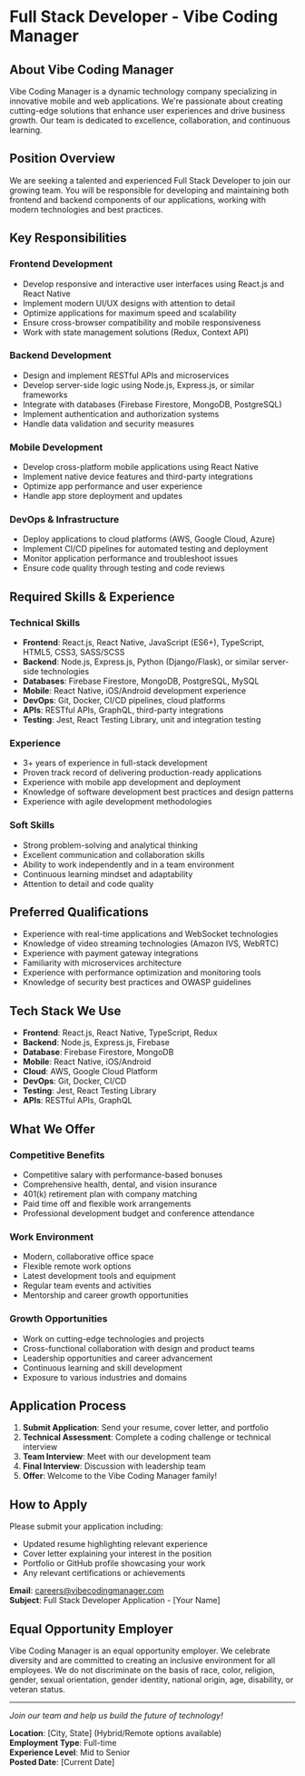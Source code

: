 # Full Stack Developer - Vibe Coding Manager

## About Vibe Coding Manager

Vibe Coding Manager is a dynamic technology company specializing in innovative mobile and web applications. We're passionate about creating cutting-edge solutions that enhance user experiences and drive business growth. Our team is dedicated to excellence, collaboration, and continuous learning.

## Position Overview

We are seeking a talented and experienced Full Stack Developer to join our growing team. You will be responsible for developing and maintaining both frontend and backend components of our applications, working with modern technologies and best practices.

## Key Responsibilities

### Frontend Development
- Develop responsive and interactive user interfaces using React.js and React Native
- Implement modern UI/UX designs with attention to detail
- Optimize applications for maximum speed and scalability
- Ensure cross-browser compatibility and mobile responsiveness
- Work with state management solutions (Redux, Context API)

### Backend Development
- Design and implement RESTful APIs and microservices
- Develop server-side logic using Node.js, Express.js, or similar frameworks
- Integrate with databases (Firebase Firestore, MongoDB, PostgreSQL)
- Implement authentication and authorization systems
- Handle data validation and security measures

### Mobile Development
- Develop cross-platform mobile applications using React Native
- Implement native device features and third-party integrations
- Optimize app performance and user experience
- Handle app store deployment and updates

### DevOps & Infrastructure
- Deploy applications to cloud platforms (AWS, Google Cloud, Azure)
- Implement CI/CD pipelines for automated testing and deployment
- Monitor application performance and troubleshoot issues
- Ensure code quality through testing and code reviews

## Required Skills & Experience

### Technical Skills
- **Frontend**: React.js, React Native, JavaScript (ES6+), TypeScript, HTML5, CSS3, SASS/SCSS
- **Backend**: Node.js, Express.js, Python (Django/Flask), or similar server-side technologies
- **Databases**: Firebase Firestore, MongoDB, PostgreSQL, MySQL
- **Mobile**: React Native, iOS/Android development experience
- **DevOps**: Git, Docker, CI/CD pipelines, cloud platforms
- **APIs**: RESTful APIs, GraphQL, third-party integrations
- **Testing**: Jest, React Testing Library, unit and integration testing

### Experience
- 3+ years of experience in full-stack development
- Proven track record of delivering production-ready applications
- Experience with mobile app development and deployment
- Knowledge of software development best practices and design patterns
- Experience with agile development methodologies

### Soft Skills
- Strong problem-solving and analytical thinking
- Excellent communication and collaboration skills
- Ability to work independently and in a team environment
- Continuous learning mindset and adaptability
- Attention to detail and code quality

## Preferred Qualifications

- Experience with real-time applications and WebSocket technologies
- Knowledge of video streaming technologies (Amazon IVS, WebRTC)
- Experience with payment gateway integrations
- Familiarity with microservices architecture
- Experience with performance optimization and monitoring tools
- Knowledge of security best practices and OWASP guidelines

## Tech Stack We Use

- **Frontend**: React.js, React Native, TypeScript, Redux
- **Backend**: Node.js, Express.js, Firebase
- **Database**: Firebase Firestore, MongoDB
- **Mobile**: React Native, iOS/Android
- **Cloud**: AWS, Google Cloud Platform
- **DevOps**: Git, Docker, CI/CD
- **Testing**: Jest, React Testing Library
- **APIs**: RESTful APIs, GraphQL

## What We Offer

### Competitive Benefits
- Competitive salary with performance-based bonuses
- Comprehensive health, dental, and vision insurance
- 401(k) retirement plan with company matching
- Paid time off and flexible work arrangements
- Professional development budget and conference attendance

### Work Environment
- Modern, collaborative office space
- Flexible remote work options
- Latest development tools and equipment
- Regular team events and activities
- Mentorship and career growth opportunities

### Growth Opportunities
- Work on cutting-edge technologies and projects
- Cross-functional collaboration with design and product teams
- Leadership opportunities and career advancement
- Continuous learning and skill development
- Exposure to various industries and domains

## Application Process

1. **Submit Application**: Send your resume, cover letter, and portfolio
2. **Technical Assessment**: Complete a coding challenge or technical interview
3. **Team Interview**: Meet with our development team
4. **Final Interview**: Discussion with leadership team
5. **Offer**: Welcome to the Vibe Coding Manager family!

## How to Apply

Please submit your application including:
- Updated resume highlighting relevant experience
- Cover letter explaining your interest in the position
- Portfolio or GitHub profile showcasing your work
- Any relevant certifications or achievements

**Email**: careers@vibecodingmanager.com  
**Subject**: Full Stack Developer Application - [Your Name]

## Equal Opportunity Employer

Vibe Coding Manager is an equal opportunity employer. We celebrate diversity and are committed to creating an inclusive environment for all employees. We do not discriminate on the basis of race, color, religion, gender, sexual orientation, gender identity, national origin, age, disability, or veteran status.

---

*Join our team and help us build the future of technology!*

**Location**: [City, State] (Hybrid/Remote options available)  
**Employment Type**: Full-time  
**Experience Level**: Mid to Senior  
**Posted Date**: [Current Date]
